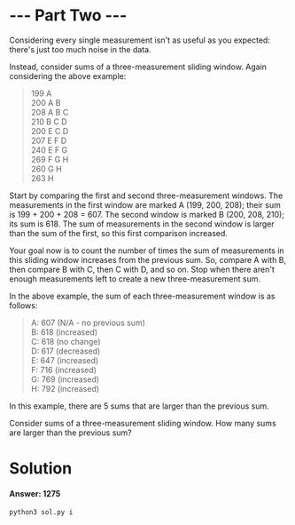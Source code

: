 # --- Part Two ---
Considering every single measurement isn't as useful as you expected: there's just too much noise in the data.

Instead, consider sums of a three-measurement sliding window. Again considering the above example:

>199  A        
>200  A B      
>208  A B C    
>210    B C D  
>200  E   C D  
>207  E F   D  
>240  E F G    
>269    F G H  
>260      G H  
>263        H  

Start by comparing the first and second three-measurement windows. The measurements in the first window are marked A (199, 200, 208); their sum is 199 + 200 + 208 = 607. The second window is marked B (200, 208, 210); its sum is 618. The sum of measurements in the second window is larger than the sum of the first, so this first comparison increased.

Your goal now is to count the number of times the sum of measurements in this sliding window increases from the previous sum. So, compare A with B, then compare B with C, then C with D, and so on. Stop when there aren't enough measurements left to create a new three-measurement sum.

In the above example, the sum of each three-measurement window is as follows:

>A: 607 (N/A - no previous sum)  
>B: 618 (increased)  
>C: 618 (no change)  
>D: 617 (decreased)  
>E: 647 (increased)  
>F: 716 (increased)  
>G: 769 (increased)  
>H: 792 (increased)  

In this example, there are 5 sums that are larger than the previous sum.

Consider sums of a three-measurement sliding window. How many sums are larger than the previous sum?

# Solution
#### Answer: 1275
```
python3 sol.py i
```
